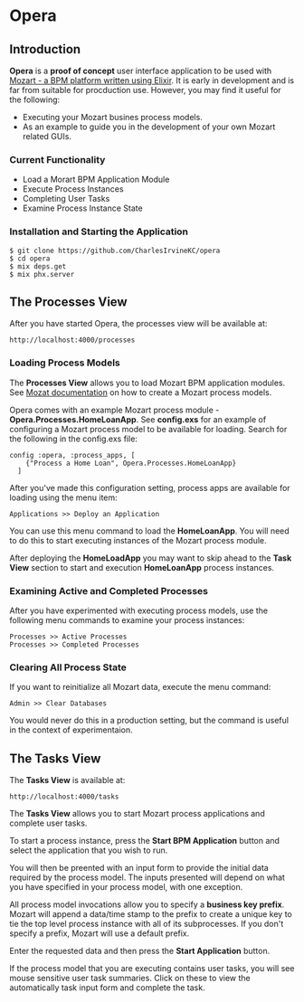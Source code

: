 # Opera

## Introduction

**Opera** is a **proof of concept** user interface application to be used with [Mozart - a BPM platform written using Elixir](https://github.com/CharlesIrvineKC/mozart). It is early in development and is far from suitable for procduction use. However, you may find it useful for the following:

* Executing your Mozart busines process models.
* As an example to guide you in the development of your own Mozart related GUIs.

### Current Functionality

* Load a Morart BPM Application Module
* Execute Process Instances
* Completing User Tasks
* Examine Process Instance State

### Installation and Starting the Application

```
$ git clone https://github.com/CharlesIrvineKC/opera
$ cd opera
$ mix deps.get
$ mix phx.server
```

## The Processes View

After you have started Opera, the processes view will be available at:

```
http://localhost:4000/processes
```

### Loading Process Models

The **Processes View** allows you to load Mozart BPM application modules. See [Mozat documentation](https://hexdocs.pm/mozart/api-reference.html) on how to create a Mozart process models.

Opera comes with an example Mozart process module - **Opera.Processes.HomeLoanApp**. See **config.exs** for an example of configuring a Mozart process model to be available for loading. Search for the following in the config.exs file:

```
config :opera, :process_apps, [
    {"Process a Home Loan", Opera.Processes.HomeLoanApp}
  ]
```

After you've made this configuration setting, process apps are available for loading using the menu item:

```
Applications >> Deploy an Application
```

You can use this menu command to load the **HomeLoanApp**. You will need to do this to start executing instances of the Mozart process module.

After deploying the **HomeLoadApp** you may want to skip ahead to the **Task View** section to start and execution **HomeLoanApp** process instances.

### Examining Active and Completed Processes

After you have experimented with executing process models, use the following menu commands to examine your process instances:

```
Processes >> Active Processes
Processes >> Completed Processes
```

### Clearing All Process State

If you want to reinitialize all Mozart data, execute the menu command:

```
Admin >> Clear Databases
```

You would never do this in a production setting, but the command is useful in the context of experimentaion.

## The Tasks View

The **Tasks View** is available at:

```
http://localhost:4000/tasks
```

The **Tasks View** allows you to start Mozart process applications and complete user tasks.

To start a process instance, press the **Start BPM Application** button and select the application that you wish to run.

You will then be preented with an input form to provide the initial data required by the process model. The inputs presented will depend on what you have specified in your process model, with one exception.

All process model invocations allow you to specify a **business key prefix**. Mozart will append a data/time stamp to the prefix to create a unique key to tie the top level process instance with all of its subprocesses. If you don't specify a prefix, Mozart will use a default prefix.

Enter the requested data and then press the **Start Application** button.

If the process model that you are executing contains user tasks, you will see mouse sensitive user task summaries. Click on these to view the automatically task input form and complete the task.






